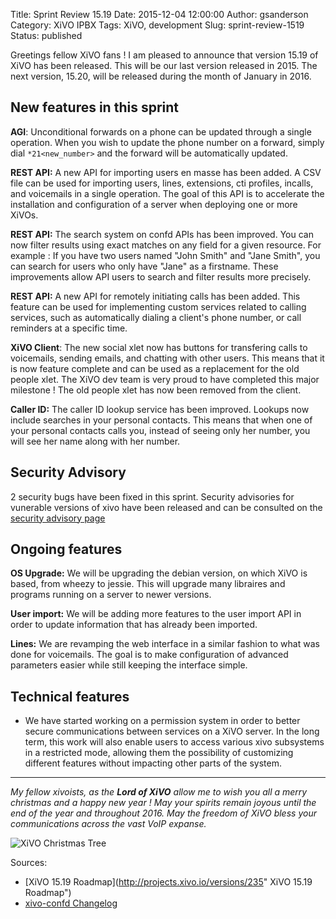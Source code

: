 Title: Sprint Review 15.19
Date: 2015-12-04 12:00:00
Author: gsanderson
Category: XiVO IPBX
Tags: XiVO, development
Slug: sprint-review-1519
Status: published

Greetings fellow XiVO fans ! I am pleased to announce that version 15.19 of XiVO has been released.
This will be our last version released in 2015. The next version, 15.20, will be released during
the month of January in 2016.

New features in this sprint
---------------------------

**AGI**: Unconditional forwards on a phone can be updated through a single operation. When you wish
to update the phone number on a forward, simply dial ```*21<new_number>``` and the forward will be
automatically updated.

**REST API:** A new API for importing users en masse has been added. A CSV file can be used for
importing users, lines, extensions, cti profiles, incalls, and voicemails in a single operation. The
goal of this API is to accelerate the installation and configuration of a server when deploying one
or more XiVOs. 

**REST API:** The search system on confd APIs has been improved. You can now filter results using
exact matches on any field for a given resource. For example : If you have two users named "John
Smith" and "Jane Smith", you can search for users who only have "Jane" as a firstname. These
improvements allow API users to search and filter results more precisely.

**REST API:** A new API for remotely initiating calls has been added. This feature can be used
for implementing custom services related to calling services, such as automatically dialing
a client's phone number, or call reminders at a specific time.

**XiVO Client**: The new social xlet now has buttons for transfering calls to voicemails, sending
emails, and chatting with other users. This means that it is now feature complete and can be used as
a replacement for the old people xlet.  The XiVO dev team is very proud to have completed this major
milestone ! The old people xlet has now been removed from the client.

**Caller ID:** The caller ID lookup service has been improved. Lookups now include searches in your
personal contacts. This means that when one of your personal contacts calls you, instead of seeing
only her number, you will see her name along with her number.


Security Advisory
-----------------

2 security bugs have been fixed in this sprint. Security advisories for vunerable versions of xivo
have been released and can be consulted on the [security advisory page](http://mirror.xivo.io/security)


Ongoing features
----------------

**OS Upgrade:** We will be upgrading the debian version, on which XiVO is based, from
wheezy to jessie. This will upgrade many libraires and programs running on 
a server to newer versions.

**User import:** We will be adding more features to the user import API in order
to update information that has already been imported.

**Lines:** We are revamping the web interface in a similar fashion to what was done for
voicemails. The goal is to make configuration of advanced parameters easier while
still keeping the interface simple.


Technical features
------------------

 * We have started working on a permission system in order to better secure communications between
 services on a XiVO server. In the long term, this work will also enable users to access
 various xivo subsystems in a restricted mode, allowing them the possibility of customizing
 different features without impacting other parts of the system.

---

*My fellow xivoists, as the **Lord of XiVO** allow me to wish you all a merry christmas and a
happy new year ! May your spirits remain joyous until the end of the year and throughout 2016.
May the freedom of XiVO bless your communications across the vast VoIP expanse.*

![XiVO Christmas Tree]({filename}/public/xivo_xmas_tree_2015.jpg)

Sources:

* [XiVO 15.19 Roadmap](http://projects.xivo.io/versions/235" XiVO 15.19 Roadmap")
* [xivo-confd Changelog](http://documentation.xivo.fr/en/latest/api_sdk/rest_api/confd/changelog.html)
